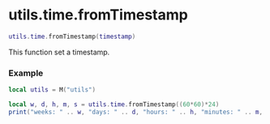 # utils.time.fromTimestamp

```lua
utils.time.fromTimestamp(timestamp)
```
This function set a timestamp.

### Example
```lua
local utils = M("utils")

local w, d, h, m, s = utils.time.fromTimestamp((60*60)*24)
print("weeks: " .. w, "days: " .. d, "hours: " .. h, "minutes: " .. m, "seconds: " .. s) -- Returns weeks: 0 days: 1 hours: 0 minutes: 0 seconds: 0
```